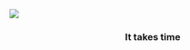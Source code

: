 <a align="center" href="https://uxplanet.org/using-loading-animation-on-websites-and-apps-examples-and-snippets-to-use-cab0097be9f1"><img src="https://cdn-images-1.medium.com/max/1600/1*CsJ05WEGfunYMLGfsT2sXA.gif"></a>
<h3 align="center">It takes time</h3>
<!--
### Hi there 👋


**ujjuboi/ujjuboi** is a ✨ _special_ ✨ repository because its `README.md` (this file) appears on your GitHub profile.

Here are some ideas to get you started:

- 🔭 I’m currently working on ...
- 🌱 I’m currently learning ...
- 👯 I’m looking to collaborate on ...
- 🤔 I’m looking for help with ...
- 💬 Ask me about ...
- 📫 How to reach me: ...
- 😄 Pronouns: ...
- ⚡ Fun fact: ...
-->

